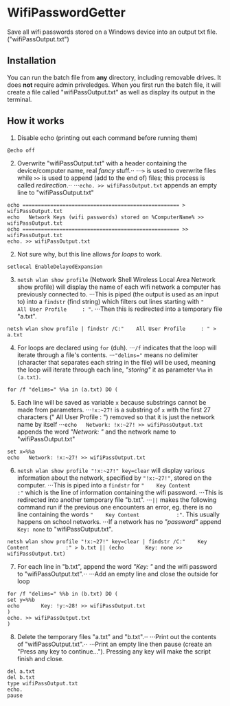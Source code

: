 # WifiPasswordGetter
Save all wifi passwords stored on a Windows device into an output txt file. ("wifiPassOutput.txt")

## Installation
You can run the batch file from __any__ directory, including removable drives. It does __not__ require admin priveledges.
When you first run the batch file, it will create a file called "wifiPassOutput.txt" as well as display its output in the terminal.

## How it works
1. Disable echo (printing out each command before running them)
```batch
@echo off
```
2. Overwrite "wifiPassOutput.txt" with a header containing the device/computer name, real _fancy_ stuff.⋅⋅
⋅⋅⋅`>` is used to overwrite files while `>>` is used to append (add to the end of) files; this process is called _redirection_.⋅⋅
⋅⋅⋅`echo. >> wifiPassOutput.txt` appends an empty line to "wifiPassOutput.txt"
```batch
echo =================================================== > wifiPassOutput.txt
echo   Network Keys (wifi passwords) stored on %ComputerName% >> wifiPassOutput.txt
echo =================================================== >> wifiPassOutput.txt
echo. >> wifiPassOutput.txt
```
2. Not sure why, but this line allows _for loops_ to work.
```batch
setlocal EnableDelayedExpansion
```
3. `netsh wlan show profile` (Network Shell Wireless Local Area Network show profile) will display the name of each wifi network a computer has previously connected to.
⋅⋅⋅This is piped (the output is used as an input to) into a `findstr` (find string) which filters out lines starting with `"    All User Profile     : "`.
⋅⋅⋅Then this is redirected into a temporary file "a.txt".
```batch
netsh wlan show profile | findstr /C:"    All User Profile     : " > a.txt
```
4. For loops are declared using `for` (duh).
⋅⋅⋅`/f` indicates that the loop will iterate through a file's contents.
⋅⋅⋅`"delims="` means no delimiter (character that separates each string in the file) will be used, meaning the loop will iterate through each line, _"storing"_ it as parameter `%%a` in `(a.txt)`.
```batch
for /f "delims=" %%a in (a.txt) DO (
```
5. Each line will be saved as variable `x` because substrings cannot be made from parameters.
⋅⋅⋅`!x:~27!` is a substring of `x` with the first 27 characters ("    All User Profile     : ") removed so that it is just the network name by itself
⋅⋅⋅`echo   Network: !x:~27! >> wifiPassOutput.txt` appends the word _"Network: "_ and the network name to "wifiPassOutput.txt"
```batch
set x=%%a
echo   Network: !x:~27! >> wifiPassOutput.txt
```
6. `netsh wlan show profile "!x:~27!" key=clear` will display various information about the network, specified by `"!x:~27!"`, stored on the computer.
⋅⋅⋅This is piped into a `findstr` for `"    Key Content            :"` which is the line of information containing the wifi password.
⋅⋅⋅This is redirected into another temporary file "b.txt".
⋅⋅⋅`||` makes the following command run if the previous one encounters an error, eg. there is no line containing the words `"    Key Content            :"`. This usually happens on school networks.
⋅⋅⋅If a network has no _"password"_ append `       Key: none` to "wifiPassOutput.txt".
```batch
netsh wlan show profile "!x:~27!" key=clear | findstr /C:"    Key Content            :" > b.txt || (echo       Key: none >> wifiPassOutput.txt)
```
7. For each line in "b.txt", append the word _"Key: "_ and the wifi password to "wifiPassOutput.txt".⋅⋅
⋅⋅⋅Add an empty line and close the outside for loop
```batch
for /f "delims=" %%b in (b.txt) DO (
set y=%%b
echo       Key: !y:~28! >> wifiPassOutput.txt
)
echo. >> wifiPassOutput.txt
)
```
8. Delete the temporary files "a.txt" and "b.txt".⋅⋅
⋅⋅⋅Print out the contents of "wifiPassOutput.txt".⋅⋅
⋅⋅⋅Print an empty line then pause (create an "Press any key to continue..."). Pressing any key will make the script finish and close.
```batch
del a.txt
del b.txt
type wifiPassOutput.txt
echo.
pause
```